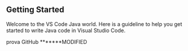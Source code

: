 ## Getting Started

Welcome to the VS Code Java world. Here is a guideline to help you get started to write Java code in Visual Studio Code.

prova GitHub
*******MODIFIED
